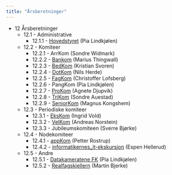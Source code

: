 ```yaml
---
title: "Årsberetninger"
---
```


* 12 Årsberetninger
    * 12.1 - Administrative
        * 12.1.1 - [Hovedstyret](/wiki/online/generalforsamlingen/2016/aarsberetninger/hs) (Pia Lindkjølen)
    * 12.2 - Komiteer
        * 12.2.1 - ArrKom (Sondre Widmark)
        * 12.2.2 - [Bankom](BanKom) (Marius Thingwall)
        * 12.2.3 - [BedKom](BedKom) (Kristian Svoren)
        * 12.2.4 - [DotKom](Dotkom) (Nils Herde)
        * 12.2.5 - [FagKom](/wiki/online/generalforsamlingen/2016/aarsberetninger/fagkom) (Christoffer Lofsberg)
        * 12.2.6 - PangKom (Pia Lindkjølen)
        * 12.2.7 - [ProKom](/wiki/online/generalforsamlingen/2016/aarsberetninger/prokom) (Agnete Djupvik)
        * 12.2.8 - [TriKom](trikom) (Sondre Auestad)
        * 12.2.9 - [SeniorKom](/wiki/online/generalforsamlingen/2016/aarsberetninger/senkom) (Magnus Kongshem)
    * 12.3 - Periodiske komiteer
        * 12.3.1 - [EksKom](/wiki/online/generalforsamlingen/2016/aarsberetninger/ekskom) (Ingrid Vold)
        * 12.3.2 - [VelKom](/wiki/online/generalforsamlingen/2016/aarsberetninger/velkom) (Andreas Norstein)
        * 12.3.3 - Jubileumskomiteen (Sverre Bjørke)
    * 12.4 - Nodekomiteer
        * 12.4.1 - [appKom](/wiki/online/generalforsamlingen/2016/aarsberetninger/appkom) (Petter Rostrup)
        * 12.4.2 - [informatikernes_it-ekskursjon](itex) (Espen Hellerud)
    * 12.5 - Andre
        * 12.5.1 - [Datakameratene FK](/wiki/online/generalforsamlingen/2016/aarsberetninger/datakameratene) (Pia Lindkjølen)
        * 12.5.2 - [Realfagskjellern](/wiki/online/generalforsamlingen/2016/aarsberetninger/realfagskjelleren) (Martin Bjerke)